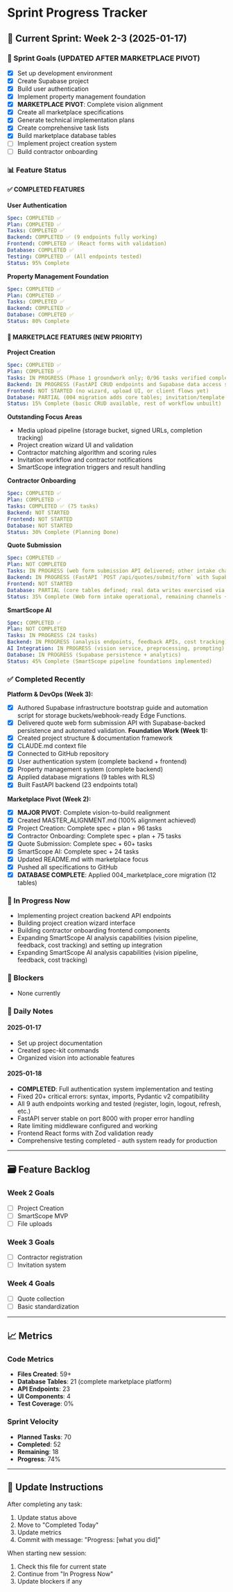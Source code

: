 # Sprint Progress Tracker

## 📅 Current Sprint: Week 2-3 (2025-01-17)

### 🎯 Sprint Goals (UPDATED AFTER MARKETPLACE PIVOT)
- [x] Set up development environment
- [x] Create Supabase project  
- [x] Build user authentication
- [x] Implement property management foundation
- [x] **MARKETPLACE PIVOT**: Complete vision alignment
- [x] Create all marketplace specifications
- [x] Generate technical implementation plans
- [x] Create comprehensive task lists
- [x] Build marketplace database tables
- [ ] Implement project creation system
- [ ] Build contractor onboarding

### 📊 Feature Status

#### ✅ COMPLETED FEATURES

**User Authentication**
```yaml
Spec: COMPLETED ✅
Plan: COMPLETED ✅  
Tasks: COMPLETED ✅
Backend: COMPLETED ✅ (9 endpoints fully working)
Frontend: COMPLETED ✅ (React forms with validation)
Database: COMPLETED ✅
Testing: COMPLETED ✅ (All endpoints tested)
Status: 95% Complete
```

**Property Management Foundation**
```yaml
Spec: COMPLETED ✅
Plan: COMPLETED ✅
Tasks: COMPLETED ✅
Backend: COMPLETED ✅
Database: COMPLETED ✅
Status: 80% Complete
```

#### 🚧 MARKETPLACE FEATURES (NEW PRIORITY)

**Project Creation**
```yaml
Spec: COMPLETED ✅
Plan: COMPLETED ✅
Tasks: IN PROGRESS (Phase 1 groundwork only; 0/96 tasks verified complete)
Backend: IN PROGRESS (FastAPI CRUD endpoints and Supabase data access service)
Frontend: NOT STARTED (no wizard, upload UI, or client flows yet)
Database: PARTIAL (004 migration adds core tables; invitation/template automation outstanding)
Status: 15% Complete (basic CRUD available, rest of workflow unbuilt)
```

**Outstanding Focus Areas**
- Media upload pipeline (storage bucket, signed URLs, completion tracking)
- Project creation wizard UI and validation
- Contractor matching algorithm and scoring rules
- Invitation workflow and contractor notifications
- SmartScope integration triggers and result handling

**Contractor Onboarding**
```yaml
Spec: COMPLETED ✅
Plan: COMPLETED ✅
Tasks: COMPLETED ✅ (75 tasks)
Backend: NOT STARTED
Frontend: NOT STARTED
Database: NOT STARTED
Status: 30% Complete (Planning Done)
```

**Quote Submission**
```yaml
Spec: COMPLETED ✅
Plan: NOT COMPLETED
Tasks: IN PROGRESS (web form submission API delivered; other intake channels outstanding)
Backend: IN PROGRESS (FastAPI `POST /api/quotes/submit/form` with Supabase persistence and draft support)
Frontend: NOT STARTED
Database: PARTIAL (core tables defined; real data writes exercised via API tests)
Status: 35% Complete (Web form intake operational, remaining channels + UI pending)
```

**SmartScope AI**
```yaml
Spec: COMPLETED ✅
Plan: NOT COMPLETED
Tasks: IN PROGRESS (24 tasks)
Backend: IN PROGRESS (analysis endpoints, feedback APIs, cost tracking)
AI Integration: IN PROGRESS (vision service, preprocessing, prompting)
Database: IN PROGRESS (Supabase persistence + analytics)
Status: 45% Complete (SmartScope pipeline foundations implemented)
```

### ✅ Completed Recently
**Platform & DevOps (Week 3):**
- [x] Authored Supabase infrastructure bootstrap guide and automation script for storage buckets/webhook-ready Edge Functions.
- [x] Delivered quote web form submission API with Supabase-backed persistence and automated validation.
**Foundation Work (Week 1):**
- [x] Created project structure & documentation framework
- [x] CLAUDE.md context file
- [x] Connected to GitHub repository
- [x] User authentication system (complete backend + frontend)
- [x] Property management system (complete backend)
- [x] Applied database migrations (9 tables with RLS)
- [x] Built FastAPI backend (23 endpoints total)

**Marketplace Pivot (Week 2):**
- [x] **MAJOR PIVOT**: Complete vision-to-build realignment
- [x] Created MASTER_ALIGNMENT.md (100% alignment achieved)
- [x] Project Creation: Complete spec + plan + 96 tasks
- [x] Contractor Onboarding: Complete spec + plan + 75 tasks  
- [x] Quote Submission: Complete spec + 60+ tasks
- [x] SmartScope AI: Complete spec + 24 tasks
- [x] Updated README.md with marketplace focus
- [x] Pushed all specifications to GitHub
- [x] **DATABASE COMPLETE**: Applied 004_marketplace_core migration (12 tables)

### 🔄 In Progress Now
- Implementing project creation backend API endpoints
- Building project creation wizard interface
- Building contractor onboarding frontend components
- Expanding SmartScope AI analysis capabilities (vision pipeline, feedback, cost tracking) and setting up integration
- Expanding SmartScope AI analysis capabilities (vision pipeline, feedback, cost tracking)

### 🚫 Blockers
- None currently

### 📝 Daily Notes

#### 2025-01-17
- Set up project documentation
- Created spec-kit commands
- Organized vision into actionable features

#### 2025-01-18
- **COMPLETED**: Full authentication system implementation and testing
- Fixed 20+ critical errors: syntax, imports, Pydantic v2 compatibility
- All 9 auth endpoints working and tested (register, login, logout, refresh, etc.)
- FastAPI server stable on port 8000 with proper error handling
- Rate limiting middleware configured and working
- Frontend React forms with Zod validation ready
- Comprehensive testing completed - auth system ready for production

---

## 🗃️ Feature Backlog

### Week 2 Goals
- [ ] Project Creation
- [ ] SmartScope MVP
- [ ] File uploads

### Week 3 Goals
- [ ] Contractor registration
- [ ] Invitation system

### Week 4 Goals
- [ ] Quote collection
- [ ] Basic standardization

---

## 📈 Metrics

### Code Metrics
- **Files Created**: 59+
- **Database Tables**: 21 (complete marketplace platform)
- **API Endpoints**: 23
- **UI Components**: 4
- **Test Coverage**: 0%

### Sprint Velocity
- **Planned Tasks**: 70
- **Completed**: 52
- **Remaining**: 18
- **Progress**: 74%

---

## 🔄 Update Instructions

After completing any task:
1. Update status above
2. Move to "Completed Today"
3. Update metrics
4. Commit with message: "Progress: [what you did]"

When starting new session:
1. Check this file for current state
2. Continue from "In Progress Now"
3. Update blockers if any